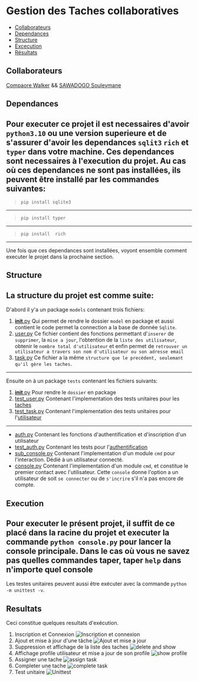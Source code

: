 # Gestion des Taches collaboratives
- [Collaborateurs](#Collaborateurs)
- [Dependances](#Dependances)
- [Structure](#Structure)
- [Excecution](#Execution)
- [Résultats](#Résultats)
## Collaborateurs
[Compaore Walker](https://github.com/WalkerStanislas) &&
[SAWADOGO Souleymane](https://github.com/Soulsaw)
## Dependances
Pour executer ce projet il est necessaires d'avoir ``python3.10`` ou une version superieure et de s'assurer d'avoir les dependances ``sqlit3`` ``rich`` et ``typer`` dans votre machine. Ces dependances sont necessaires à l'execution du projet. Au cas où ces dependances ne sont pas installées, ils peuvent être installé par les commandes suivantes:
---
> ``pip install sqlite3``
---
> ``pip install typer``
---
> ``pip install  rich``
---
Une fois que ces dependances sont installées, voyont ensemble comment executer le projet dans la prochaine section.
## Structure
La structure du projet est comme suite:
---
D'abord il y'a un package ``models`` contenant trois fichiers:
1. [__init__.py](models/__init__.py) Qui permet de rendre le dossier ``model`` en package et aussi contient le code permet la connection a la base de donnée ``Sqlite``.
2. [user.py](models/user.py) Ce fichier contient des fonctions permettant d'`inserer` de `supprimer`, la `mise a jour`, l'obtention de la `liste des utilisateur`, obtenir le `nombre total d'utilisateur` et enfin permet de `retrouver un utilisateur a travers son nom d'utilisateur ou son adresse email`
3. [task.py](models/task.py) Ce fichier a la même `structure que le precédent, seulemant qu'il gère les taches`.
---
Ensuite on à un package `tests` contenant les fichiers suivants:
1. [__init__.py](tests/__init__.py) Pour rendre le `dossier` en package
2. [test_user.py](tests/test_models/test_task.py) Contenant l'implementation des tests unitaires pour les [taches](models/task.py)
3. [test_task.py](tests/test_models/test_user.py) Contenant l'implementation des tests unitaires pour l'[utilisateur](models/user.py)
---
- [auth.py](auth.py) Contenant les fonctions d'authentification et d'inscription d'un utilisateur
- [test_auth.py](test_auth.py) Contenant les tests pour l'[authentification](auth.py)
- [sub_console.py](sub_console.py) Contenant l'implementation d'un module `cmd` pour l'interaction. Dédié à un utilisateur connecté.
- [console.py](console.py) Contenant l'implementation d'un module `cmd`, et constitue le premier contact avec l'utilisateur. Cette ``console`` donne l'option a un utilisateur de soit `se connecter` ou de `s'incrire` s'il n'a pas encore de compte.
## Execution
Pour executer le présent projet, il suffit de ce placé dans la racine du projet et executer la commande ``python console.py`` pour lancer la console principale.
Dans le cas où vous ne savez pas quelles commandes taper, taper `help` dans n'importe quel console
---
Les testes unitaires peuvent aussi être exécuter avec la commande `python -m unittest -v`.
## Resultats
Ceci constitue quelques resultats d'exécution.
1. Inscription et Connexion
![Inscription et connexion](res/signin_login.png "Inscription")
2. Ajout et mise à jour d'une tâche
![Ajout et mise a jour](res/add_update.png "Ajout et mise a jour")
3. Suppression et affichage de la liste des taches
![delete and show](res/show_delete.png "Delete and show")
4. Affichage profile utilisateur et mise a jour de son profile
![show profile](res/profils_update.png "Voir profile")
5. Assigner une tache
![assign task](res/complete_statistique.png "assigner une tache")
6. Completer une tache
![complete task](res/complete_statistique.png "Completer une tache")
7. Test unitaire
![Unittest](res/unittests.png "Test Unitaire")
